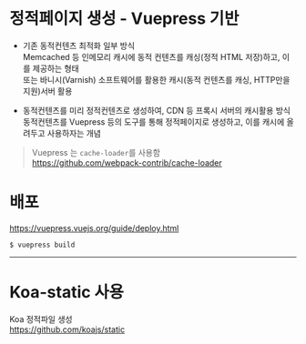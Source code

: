 # 정적페이지 생성 - Vuepress 기반

- 기존 동적컨텐츠 최적화 일부 방식  
Memcached 등 인메모리 캐시에 동적 컨텐츠를 캐싱(정적 HTML 저장)하고, 이를 제공하는 형태  
또는 바니시(Varnish) 소프트웨어를 활용한 캐시(동적 컨텐츠를 캐싱, HTTP만을 지원)서버 활용
  
- 동적컨텐츠를 미리 정적컨텐츠로 생성하여, CDN 등 프록시 서버의 캐시활용 방식  
동적컨텐츠를 Vuepress 등의 도구를 통해 정적페이지로 생성하고, 이를 캐시에 올려두고 사용하자는 개념  
  
> Vuepress 는 `cache-loader`를 사용함  
https://github.com/webpack-contrib/cache-loader  
  

# 배포
https://vuepress.vuejs.org/guide/deploy.html  
```
$ vuepress build
```

-----

# Koa-static 사용
Koa 정적파일 생성  
https://github.com/koajs/static  
